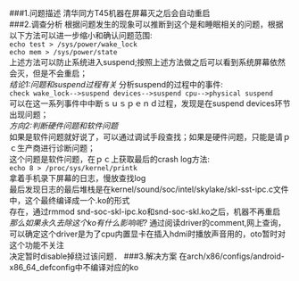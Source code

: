 ###1.问题描述
清华同方T45机器在屏幕灭之后会自动重启  
###2.调查分析
根据问题发生的现象可以推断到这个是和睡眠相关的问题，根据以下方法可以进一步缩小和确认问题范围:  
`echo test > /sys/power/wake_lock`  
`echo mem > /sys/power/state`  
上述方法可以防止系统进入suspend;按照上述方法做之后可以看到系统屏幕依然会灭，但是不会重启；  
*结论1:问题和suspend过程有关* 
分析suspend的过程中的事件:  
`check wake_lock-->suspend devices-->suspend cpu-->physical suspend`   
可以在这一系列事件中中断ｓｕｓｐｅｎｄ过程，发现是在suspend devices环节出现问题；  
*方向2:判断硬件问题和软件问题*   
如果是软件问题就好说了，可以通过调试手段查找；如果是硬件问题，只能是请ｐｃ生产商进行诊断问题；  
这个问题是软件问题，在ｐｃ上获取最后的crash log方法:  
`echo 8 > /proc/sys/kernel/printk`   
拿着手机录下屏幕的日志，慢放查找log  
最后发现日志的最后堆栈是在kernel/sound/soc/intel/skylake/skl-sst-ipc.c文件中，这个最终编译成一个.ko的形式  
存在，通过rmmod snd-soc-skl-ipc.ko和snd-soc-skl.ko之后，机器不再重启  
*那么如果永久去除这个ko有什么影响呢?* 
通过阅读driver的comment,网上查询，可以确定这个driver是为了cpu内置显卡在插入hdmi时播放声音用的，oto暂时对这个功能不关注  
决定暂时disable掉绕过该问题．
###3.解决方案
在arch/x86/configs/android-x86_64_defconfig中不编译对应的ko
